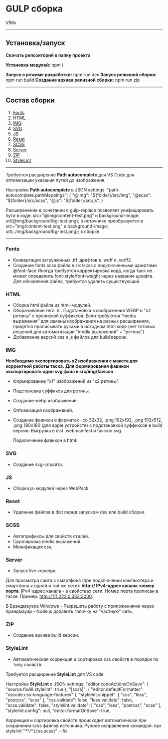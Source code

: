 # GULP сборка
VIMv

---
## Установка/запуск
**Скачать репозиторий в папку проекта**

**Установка модулей:** npm i

**Запуск в режиме разработки:** npm run dev
**Запуск релизной сборки:** npm run build
**Создание архива релизной сборки:** npm run zip

---
## Состав сборки
1. [Fonts](#Fonts)
2. [HTML](#HTML)
3. [IMG](#IMG)
4. [SVG](#SVG)
5. [JS](#JS)
6. [Reset](#Reset)
7. [SCSS](#SCSS)
8. [Server](#Server)
9. [ZIP](#ZIP)
10. [StyleLint](#StyleLint)

---

Требуется расширение **Path autocomplete** для VS Code для оптимизации указания путей до изображения. 

Настройка **Path autocomplete** в JSON settings:
   "path-autocomplete.pathMappings": {
      "@img": "${folder}/src/img",
      "@scss": "${folder}/src/scss",
      "@js": "${folder}/src/js",
      }

Расширенение в сочетании с gulp-replace позволяет унифицировать пути в коде:
   src="@img/content-test.png" и background-image: url(@img/background/bg-test.png); в источнике преобразуется в src="img/content-test.png" и background-image: url(../img/background/bg-test.png); в сборке.

---
### Fonts
* Конвертация загруженных .ttf шрифтов в .woff и .woff2.
* Создание fonts.scss файла в src/scss с подключенными шрифтами @font-face
Иногда требуется корректировка кода, когда таск не может определить font-style/font-weight через название шрифта. Для обновления файла, требуется удалить существующий.

### HTML
* Сборка html файла из html-модулей.
* Оборачивание тега <img> в <picture>. Подстановка в <picture> изображений WEBP и "х2 ретины" с пропиской суффиксов. Если требуются "media выражения" для замены изображения на разных расширениях, придется прописывать руками <picture> в исходном html коде (нет готовых решений для автоматизации "media выражений" + "ретина").
* Добавление версий css и js файлов для build версии.

### IMG
   **Необходимо экспортировать х2 изображения с макета для корректной работы таска.**
   **Для формирования фавикон экспортировать один svg файл в src/img/favicon**

* Формирование "x1" изображений из "х2 ретины".
* Подстановка суффикса для ретины.
* Создание webp изображений.
* Оптимизация изображений.
* Создание фавикон в форматах .ico 32x32, .png 192x192, .png 512x512, .png 180x180 (для apple устройств) с подстановкой суффиксов в build версии. Выгрузка в dist .webmanifest и favicon.svg. 

  Подключение фавикон в html: 
   <link rel="icon" href="favicon-32.ico">
   <link rel="icon" href="img/favicon/favicon.svg" type="image/svg+xml">
   <link rel="apple-touch-icon" href="img/favicon/favicon-apple-180.png">
   <link rel="manifest" href="img/favicon/manifest.webmanifest">

### SVG
* Создание svg-спрайта.

### JS
* Сборка js-модулей через WebPack.

### Reset
* Удаление файлов в dist перед запуском dev или build сборки.

### SCSS
* Автопрефиксы для свойств стилей.
* Группировка media выражений
* Минификация css.

### Server
* Запуск live сервера

Для просмотра сайта с смартфона (при подключении компьютера и смартфона к одной и той же сети): **http:// IPv4-адрес канала :номер порта**.
  IPv4-адрес канала - в свойствах сети.
  Номер порта прописан в таске.
  Пример: http://111.222.0.333:3000.

В Брандмауэре Windows - Разрешить работу с приложениями через брандмауэр - Node.js добавить галочку на "частную" сеть.

### ZIP
* Создание архива build версии.

### StyleLint
* Автоматическая коррекция и сортировка css свойств в порядок по типу свойств.

Требуется расширение **StyleLint** для VS code.

Настройка **StyleLint** в JSON settings:
   "editor.codeActionsOnSave": {
      "source.fixAll.stylelint": true
   },
   "[scss]": {
      "editor.defaultFormatter": "vscode.css-language-features"
   },
   "stylelint.snippet": [
      "css",
      "less",
      "postcss",
      "scss"
   ],
   "css.validate": false,
   "less.validate": false,
   "scss.validate": false,
   "stylelint.validate": [
      "css",
      "less",
      "postcss",
      "scss"
   ],
   "stylelint.config": null,
   "editor.formatOnSave": true,

Коррекция и сортировка свойств происходит автоматически при сохранении scss файлов источника. Ручное исправление командой: npx stylelint "**/*.{css,scss}" --fix




